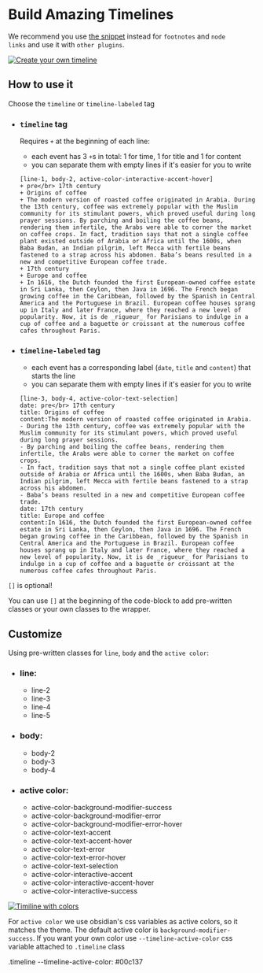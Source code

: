 # Build Amazing Timelines

We recommend you use [the snippet](https://github.com/George-debug/obsidian-timeline/tree/master/src/style/snippet) instead for `footnotes` and `node links` and use it with `other plugins`.

[![Create your own timeline](https://user-images.githubusercontent.com/57345333/180435506-7d51bec3-0cc8-48b1-9f22-24199c988dbf.gif)](https://user-images.githubusercontent.com/57345333/180435506-7d51bec3-0cc8-48b1-9f22-24199c988dbf.gif)

## [](https://github.com/George-debug/obsidian-timeline#how-to-use-it)How to use it

Choose the `timeline` or `timeline-labeled` tag

-   ### [](https://github.com/George-debug/obsidian-timeline#timeline-tag)`timeline` tag
    
    Requires `+` at the beginning of each line:
    
    -   each event has 3 `+`s in total: 1 for time, 1 for title and 1 for content
    -   you can separate them with empty lines if it's easier for you to write
    
    ```timeline
    [line-1, body-2, active-color-interactive-accent-hover]
    + pre</br> 17th century
    + Origins of coffee
    + The modern version of roasted coffee originated in Arabia. During the 13th century, coffee was extremely popular with the Muslim community for its stimulant powers, which proved useful during long prayer sessions. By parching and boiling the coffee beans, rendering them infertile, the Arabs were able to corner the market on coffee crops. In fact, tradition says that not a single coffee plant existed outside of Arabia or Africa until the 1600s, when Baba Budan, an Indian pilgrim, left Mecca with fertile beans fastened to a strap across his abdomen. Baba’s beans resulted in a new and competitive European coffee trade.
    + 17th century
    + Europe and coffee
    + In 1616, the Dutch founded the first European-owned coffee estate in Sri Lanka, then Ceylon, then Java in 1696. The French began growing coffee in the Caribbean, followed by the Spanish in Central America and the Portuguese in Brazil. European coffee houses sprang up in Italy and later France, where they reached a new level of popularity. Now, it is de _rigueur_ for Parisians to indulge in a cup of coffee and a baguette or croissant at the numerous coffee cafes throughout Paris.
    ```
    
-   ### [](https://github.com/George-debug/obsidian-timeline#timeline-labeled-tag)`timeline-labeled` tag
    
    -   each event has a corresponding label (`date`, `title` and `content`) that starts the line
    -   you can separate them with empty lines if it's easier for you to write
    
    ```timeline-labeled
    [line-3, body-4, active-color-text-selection]
    date: pre</br> 17th century
    title: Origins of coffee
    content:The modern version of roasted coffee originated in Arabia. 
    - During the 13th century, coffee was extremely popular with the Muslim community for its stimulant powers, which proved useful during long prayer sessions.
    - By parching and boiling the coffee beans, rendering them infertile, the Arabs were able to corner the market on coffee crops. 
    - In fact, tradition says that not a single coffee plant existed outside of Arabia or Africa until the 1600s, when Baba Budan, an Indian pilgrim, left Mecca with fertile beans fastened to a strap across his abdomen.
    - Baba’s beans resulted in a new and competitive European coffee trade.
    date: 17th century
    title: Europe and coffee
    content:In 1616, the Dutch founded the first European-owned coffee estate in Sri Lanka, then Ceylon, then Java in 1696. The French began growing coffee in the Caribbean, followed by the Spanish in Central America and the Portuguese in Brazil. European coffee houses sprang up in Italy and later France, where they reached a new level of popularity. Now, it is de _rigueur_ for Parisians to indulge in a cup of coffee and a baguette or croissant at the numerous coffee cafes throughout Paris.
    ```
    
      
    

`[]` is optional!

You can use `[]` at the beginning of the code-block to add pre-written classes or your own classes to the wrapper.  

## [](https://github.com/George-debug/obsidian-timeline#customize)Customize

Using pre-written classes for `line`, `body` and the `active color`:

-   ### [](https://github.com/George-debug/obsidian-timeline#line)line:
    
    -   line-2
    -   line-3
    -   line-4
    -   line-5
-   ### [](https://github.com/George-debug/obsidian-timeline#body)body:
    
    -   body-2
    -   body-3
    -   body-4
-   ### [](https://github.com/George-debug/obsidian-timeline#active-color)active color:
    
    -   active-color-background-modifier-success
    -   active-color-background-modifier-error
    -   active-color-background-modifier-error-hover
    -   active-color-text-accent
    -   active-color-text-accent-hover
    -   active-color-text-error
    -   active-color-text-error-hover
    -   active-color-text-selection
    -   active-color-interactive-accent
    -   active-color-interactive-accent-hover
    -   active-color-interactive-success

[![Timiline with colors](https://user-images.githubusercontent.com/57345333/180477136-256d5cf5-aaf3-41ee-9055-e4e82de35af2.gif)](https://user-images.githubusercontent.com/57345333/180477136-256d5cf5-aaf3-41ee-9055-e4e82de35af2.gif)

For `active color` we use obsidian's css variables as active colors, so it matches the theme. The default active color is `background-modifier-success`. If you want your own color use `--timeline-active-color` css variable attached to `.timeline` class

.timeline
    --timeline-active-color: #00c137